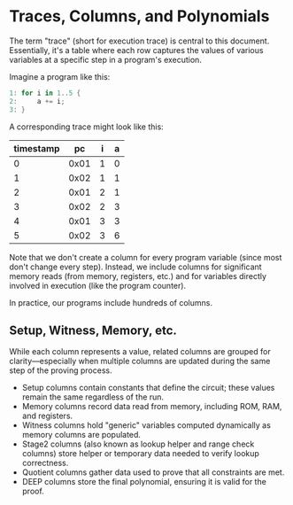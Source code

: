 # Traces, Columns, and Polynomials

The term "trace" (short for execution trace) is central to this document. Essentially, it's a table where each row captures the values of various variables at a specific step in a program's execution.

Imagine a program like this:

```rust
1: for i in 1..5 {
2:     a += i;
3: }
```

A corresponding trace might look like this:

| timestamp | pc   | i   | a   |
|-----------|------|-----|-----|
| 0         | 0x01 | 1   | 0   |
| 1         | 0x02 | 1   | 1   |
| 2         | 0x01 | 2   | 1   |
| 3         | 0x02 | 2   | 3   |
| 4         | 0x01 | 3   | 3   |
| 5         | 0x02 | 3   | 6   |


Note that we don't create a column for every program variable (since most don't change every step). Instead, we include columns for significant memory reads (from memory, registers, etc.) and for variables directly involved in execution (like the program counter).

In practice, our programs include hundreds of columns.

## Setup, Witness, Memory, etc.

While each column represents a value, related columns are grouped for clarity—especially when multiple columns are updated during the same step of the proving process.

- Setup columns contain constants that define the circuit; these values remain the same regardless of the run.
- Memory columns record data read from memory, including ROM, RAM, and registers.
- Witness columns hold "generic" variables computed dynamically as memory columns are populated.
- Stage2 columns (also known as lookup helper and range check columns) store helper or temporary data needed to verify lookup correctness.
- Quotient columns gather data used to prove that all constraints are met.
- DEEP columns store the final polynomial, ensuring it is valid for the proof.


